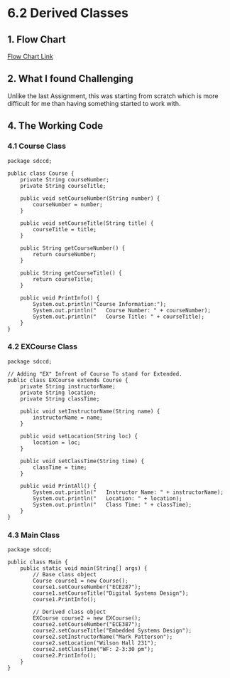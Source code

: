 # 6.2 Derived Classes
## 1. Flow Chart
[Flow Chart Link](https://drive.google.com/file/d/1zW1hfIlEa8VyvkvzTBLXxsnHhNNf9vUa/view?usp=sharing)
## 2. What I found Challenging
Unlike the last Assignment, this was starting from scratch which is more difficult for me than having something started to work with.
## 4. The Working Code
### 4.1 Course Class
```
package sdccd;

public class Course {
    private String courseNumber;
    private String courseTitle;

    public void setCourseNumber(String number) {
        courseNumber = number;
    }

    public void setCourseTitle(String title) {
        courseTitle = title;
    }

    public String getCourseNumber() {
        return courseNumber;
    }

    public String getCourseTitle() {
        return courseTitle;
    }

    public void PrintInfo() {
        System.out.println("Course Information:");
        System.out.println("   Course Number: " + courseNumber);
        System.out.println("   Course Title: " + courseTitle);
    }
}
```
### 4.2 EXCourse Class
```
package sdccd;

// Adding "EX" Infront of Course To stand for Extended.
public class EXCourse extends Course {
    private String instructorName;
    private String location;
    private String classTime;

    public void setInstructorName(String name) {
        instructorName = name;
    }

    public void setLocation(String loc) {
        location = loc;
    }

    public void setClassTime(String time) {
        classTime = time;
    }

    public void PrintAll() {
        System.out.println("   Instructor Name: " + instructorName);
        System.out.println("   Location: " + location);
        System.out.println("   Class Time: " + classTime);
    }
}
```

### 4.3 Main Class
```
package sdccd;

public class Main {
    public static void main(String[] args) {
        // Base class object
        Course course1 = new Course();
        course1.setCourseNumber("ECE287");
        course1.setCourseTitle("Digital Systems Design");
        course1.PrintInfo();

        // Derived class object
        EXCourse course2 = new EXCourse();
        course2.setCourseNumber("ECE387");
        course2.setCourseTitle("Embedded Systems Design");
        course2.setInstructorName("Mark Patterson");
        course2.setLocation("Wilson Hall 231");
        course2.setClassTime("WF: 2-3:30 pm");
        course2.PrintInfo();
    }
}
```
